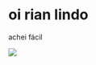 <!DOCTYPE html>
<html>
  <head>
  </head>
  <body>
    <h1>oi rian lindo</h1>
    <p>achei fácil</p>
    <img src="https://github.com/user-attachments/assets/e1037fd2-a6ec-47ee-b6df-2c34300228e0">
  </body>
</html>

